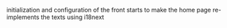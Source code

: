 initialization and configuration of the front
starts to make the home page
re-implements the texts using i18next
